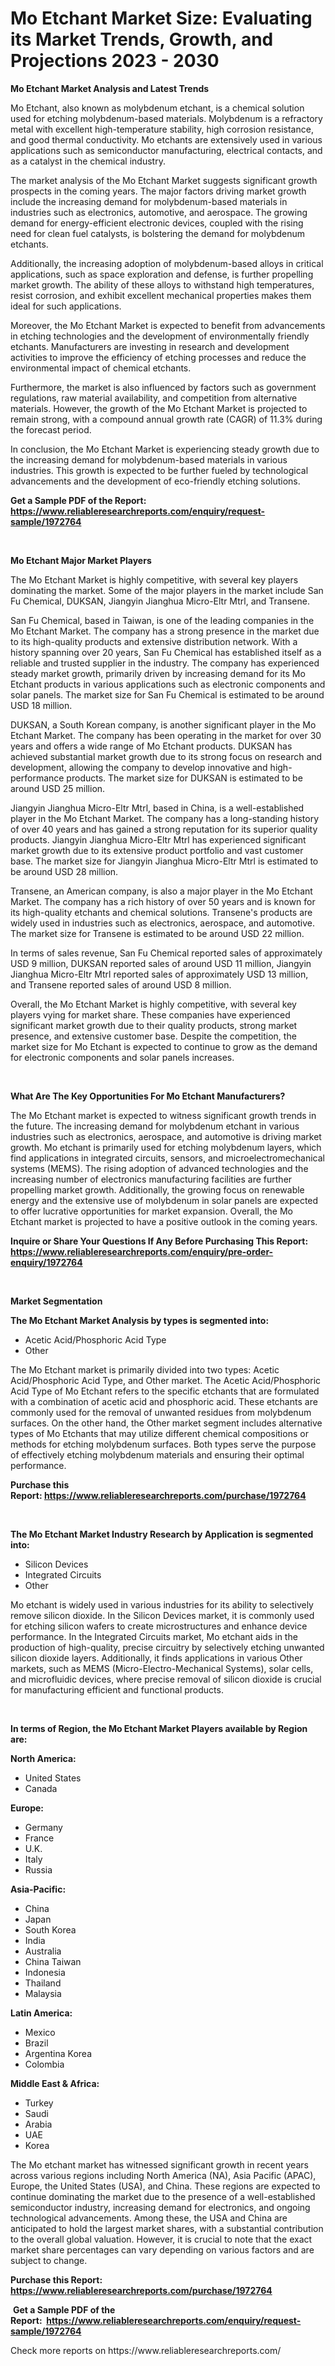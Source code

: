 <p><h1>Mo Etchant Market Size: Evaluating its Market Trends, Growth, and Projections 2023 - 2030</h1></p><p><strong>Mo Etchant Market Analysis and Latest Trends</strong></p>
<p><p>Mo Etchant, also known as molybdenum etchant, is a chemical solution used for etching molybdenum-based materials. Molybdenum is a refractory metal with excellent high-temperature stability, high corrosion resistance, and good thermal conductivity. Mo etchants are extensively used in various applications such as semiconductor manufacturing, electrical contacts, and as a catalyst in the chemical industry.</p><p>The market analysis of the Mo Etchant Market suggests significant growth prospects in the coming years. The major factors driving market growth include the increasing demand for molybdenum-based materials in industries such as electronics, automotive, and aerospace. The growing demand for energy-efficient electronic devices, coupled with the rising need for clean fuel catalysts, is bolstering the demand for molybdenum etchants.</p><p>Additionally, the increasing adoption of molybdenum-based alloys in critical applications, such as space exploration and defense, is further propelling market growth. The ability of these alloys to withstand high temperatures, resist corrosion, and exhibit excellent mechanical properties makes them ideal for such applications.</p><p>Moreover, the Mo Etchant Market is expected to benefit from advancements in etching technologies and the development of environmentally friendly etchants. Manufacturers are investing in research and development activities to improve the efficiency of etching processes and reduce the environmental impact of chemical etchants.</p><p>Furthermore, the market is also influenced by factors such as government regulations, raw material availability, and competition from alternative materials. However, the growth of the Mo Etchant Market is projected to remain strong, with a compound annual growth rate (CAGR) of 11.3% during the forecast period.</p><p>In conclusion, the Mo Etchant Market is experiencing steady growth due to the increasing demand for molybdenum-based materials in various industries. This growth is expected to be further fueled by technological advancements and the development of eco-friendly etching solutions.</p></p>
<p><strong>Get a Sample PDF of the Report:&nbsp; <a href="https://www.reliableresearchreports.com/enquiry/request-sample/1972764">https://www.reliableresearchreports.com/enquiry/request-sample/1972764</a></strong></p>
<p>&nbsp;</p>
<p><strong>Mo Etchant Major Market Players</strong></p>
<p><p>The Mo Etchant Market is highly competitive, with several key players dominating the market. Some of the major players in the market include San Fu Chemical, DUKSAN, Jiangyin Jianghua Micro-Eltr Mtrl, and Transene.</p><p>San Fu Chemical, based in Taiwan, is one of the leading companies in the Mo Etchant Market. The company has a strong presence in the market due to its high-quality products and extensive distribution network. With a history spanning over 20 years, San Fu Chemical has established itself as a reliable and trusted supplier in the industry. The company has experienced steady market growth, primarily driven by increasing demand for its Mo Etchant products in various applications such as electronic components and solar panels. The market size for San Fu Chemical is estimated to be around USD 18 million.</p><p>DUKSAN, a South Korean company, is another significant player in the Mo Etchant Market. The company has been operating in the market for over 30 years and offers a wide range of Mo Etchant products. DUKSAN has achieved substantial market growth due to its strong focus on research and development, allowing the company to develop innovative and high-performance products. The market size for DUKSAN is estimated to be around USD 25 million.</p><p>Jiangyin Jianghua Micro-Eltr Mtrl, based in China, is a well-established player in the Mo Etchant Market. The company has a long-standing history of over 40 years and has gained a strong reputation for its superior quality products. Jiangyin Jianghua Micro-Eltr Mtrl has experienced significant market growth due to its extensive product portfolio and vast customer base. The market size for Jiangyin Jianghua Micro-Eltr Mtrl is estimated to be around USD 28 million.</p><p>Transene, an American company, is also a major player in the Mo Etchant Market. The company has a rich history of over 50 years and is known for its high-quality etchants and chemical solutions. Transene's products are widely used in industries such as electronics, aerospace, and automotive. The market size for Transene is estimated to be around USD 22 million.</p><p>In terms of sales revenue, San Fu Chemical reported sales of approximately USD 9 million, DUKSAN reported sales of around USD 11 million, Jiangyin Jianghua Micro-Eltr Mtrl reported sales of approximately USD 13 million, and Transene reported sales of around USD 8 million.</p><p>Overall, the Mo Etchant Market is highly competitive, with several key players vying for market share. These companies have experienced significant market growth due to their quality products, strong market presence, and extensive customer base. Despite the competition, the market size for Mo Etchant is expected to continue to grow as the demand for electronic components and solar panels increases.</p></p>
<p>&nbsp;</p>
<p><strong>What Are The Key Opportunities For Mo Etchant Manufacturers?</strong></p>
<p><p>The Mo Etchant market is expected to witness significant growth trends in the future. The increasing demand for molybdenum etchant in various industries such as electronics, aerospace, and automotive is driving market growth. Mo etchant is primarily used for etching molybdenum layers, which find applications in integrated circuits, sensors, and microelectromechanical systems (MEMS). The rising adoption of advanced technologies and the increasing number of electronics manufacturing facilities are further propelling market growth. Additionally, the growing focus on renewable energy and the extensive use of molybdenum in solar panels are expected to offer lucrative opportunities for market expansion. Overall, the Mo Etchant market is projected to have a positive outlook in the coming years.</p></p>
<p><strong>Inquire or Share Your Questions If Any Before Purchasing This Report: <a href="https://www.reliableresearchreports.com/enquiry/pre-order-enquiry/1972764">https://www.reliableresearchreports.com/enquiry/pre-order-enquiry/1972764</a></strong></p>
<p>&nbsp;</p>
<p><strong>Market Segmentation</strong></p>
<p><strong>The Mo Etchant Market Analysis by types is segmented into:</strong></p>
<p><ul><li>Acetic Acid/Phosphoric Acid Type</li><li>Other</li></ul></p>
<p><p>The Mo Etchant market is primarily divided into two types: Acetic Acid/Phosphoric Acid Type, and Other market. The Acetic Acid/Phosphoric Acid Type of Mo Etchant refers to the specific etchants that are formulated with a combination of acetic acid and phosphoric acid. These etchants are commonly used for the removal of unwanted residues from molybdenum surfaces. On the other hand, the Other market segment includes alternative types of Mo Etchants that may utilize different chemical compositions or methods for etching molybdenum surfaces. Both types serve the purpose of effectively etching molybdenum materials and ensuring their optimal performance.</p></p>
<p><strong>Purchase this Report:&nbsp;<a href="https://www.reliableresearchreports.com/purchase/1972764">https://www.reliableresearchreports.com/purchase/1972764</a></strong></p>
<p>&nbsp;</p>
<p><strong>The Mo Etchant Market Industry Research by Application is segmented into:</strong></p>
<p><ul><li>Silicon Devices</li><li>Integrated Circuits</li><li>Other</li></ul></p>
<p><p>Mo etchant is widely used in various industries for its ability to selectively remove silicon dioxide. In the Silicon Devices market, it is commonly used for etching silicon wafers to create microstructures and enhance device performance. In the Integrated Circuits market, Mo etchant aids in the production of high-quality, precise circuitry by selectively etching unwanted silicon dioxide layers. Additionally, it finds applications in various Other markets, such as MEMS (Micro-Electro-Mechanical Systems), solar cells, and microfluidic devices, where precise removal of silicon dioxide is crucial for manufacturing efficient and functional products.</p></p>
<p>&nbsp;</p>
<p><strong>In terms of Region, the Mo Etchant Market Players available by Region are:</strong></p>
<p>
    <p> <strong> North America: </strong>
        <ul>
            <li>United States</li>
            <li>Canada</li>
        </ul>
        </p> 
    <p> <strong> Europe: </strong>
        <ul>
            <li>Germany</li>
            <li>France</li>
            <li>U.K.</li>
            <li>Italy</li>
            <li>Russia</li>
        </ul>
        </p> 
    <p> <strong> Asia-Pacific: </strong>
        <ul>
            <li>China</li>
            <li>Japan</li>
            <li>South Korea</li>
            <li>India</li>
            <li>Australia</li>
            <li>China Taiwan</li>
            <li>Indonesia</li>
            <li>Thailand</li>
            <li>Malaysia</li>
        </ul>
        </p> 
    <p> <strong> Latin America: </strong>
        <ul>
            <li>Mexico</li>
            <li>Brazil</li>
            <li>Argentina Korea</li>
            <li>Colombia</li>
        </ul>
        </p> 
    <p> <strong> Middle East & Africa: </strong>
        <ul>
            <li>Turkey</li>
            <li>Saudi</li>
            <li>Arabia</li>
            <li>UAE</li>
            <li>Korea</li>
        </ul>
    </p>
    </p>
<p><p>The Mo etchant market has witnessed significant growth in recent years across various regions including North America (NA), Asia Pacific (APAC), Europe, the United States (USA), and China. These regions are expected to continue dominating the market due to the presence of a well-established semiconductor industry, increasing demand for electronics, and ongoing technological advancements. Among these, the USA and China are anticipated to hold the largest market shares, with a substantial contribution to the overall global valuation. However, it is crucial to note that the exact market share percentages can vary depending on various factors and are subject to change.</p></p>
<p><strong>Purchase this Report: <a href="https://www.reliableresearchreports.com/purchase/1972764">https://www.reliableresearchreports.com/purchase/1972764</a></strong></p>
<p>&nbsp;<strong>Get a Sample PDF of the Report:&nbsp;&nbsp;<a href="https://www.reliableresearchreports.com/enquiry/request-sample/1972764">https://www.reliableresearchreports.com/enquiry/request-sample/1972764</a></strong></p>
<p><strong></strong></p>
<p>Check more reports on https://www.reliableresearchreports.com/</p>
